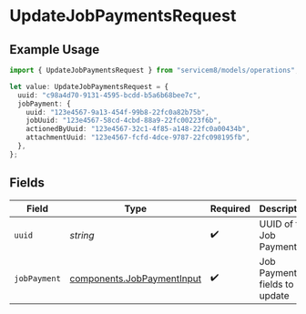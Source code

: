 # UpdateJobPaymentsRequest

## Example Usage

```typescript
import { UpdateJobPaymentsRequest } from "servicem8/models/operations";

let value: UpdateJobPaymentsRequest = {
  uuid: "c98a4d70-9131-4595-bcdd-b5a6b68bee7c",
  jobPayment: {
    uuid: "123e4567-9a13-454f-99b8-22fc0a82b75b",
    jobUuid: "123e4567-58cd-4cbd-88a9-22fc00223f6b",
    actionedByUuid: "123e4567-32c1-4f85-a148-22fc0a00434b",
    attachmentUuid: "123e4567-fcfd-4dce-9787-22fc098195fb",
  },
};
```

## Fields

| Field                                                                    | Type                                                                     | Required                                                                 | Description                                                              |
| ------------------------------------------------------------------------ | ------------------------------------------------------------------------ | ------------------------------------------------------------------------ | ------------------------------------------------------------------------ |
| `uuid`                                                                   | *string*                                                                 | :heavy_check_mark:                                                       | UUID of the Job Payment                                                  |
| `jobPayment`                                                             | [components.JobPaymentInput](../../models/components/jobpaymentinput.md) | :heavy_check_mark:                                                       | Job Payment fields to update                                             |